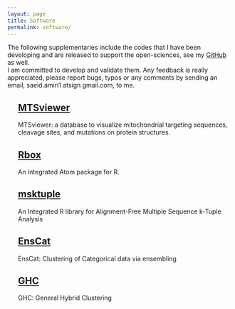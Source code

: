 ```yaml
---
layout: page
title: Software
permalink: software/
---
```


The following supplementaries include the codes that I have been developing and are released to support the open-sciences, see my [GitHub](https://github.com/saeidamiri1) as well.  
I am committed to develop and validate them. Any feedback is really appreciated, please report bugs, typos or any comments by sending an email, saeid.amiri1 atsign gmail.com, to me. 




<ul>
<h2>  
  <a href="https://mtsviewer.shinyapps.io/MTSviewer/ "> MTSviewer
  </a>
</h2>
<p>
MTSviewer: a database to visualize mitochondrial targeting sequences, cleavage sites, and mutations on protein structures.
</p>



<h2>  
  <a href="https://atom.io/packages/rbox"> Rbox
  </a>
</h2>
<p>
An integrated Atom package for R.
</p>


<h2>  
  <a href="https://github.com/saeidamiri1/msktuple/wiki"> msktuple
  </a>
</h2>
<p>
An Integrated R library for  Alignment-Free Multiple Sequence k-Tuple Analysis
</p>

<h2>  
  <a href="https://github.com/jlp2duke/EnsCat/wiki/How-To-with-Examples"> EnsCat
  </a>
</h2>
<p>
EnsCat: Clustering of Categorical data via ensembling</p>

<h2>  
  <a href="https://github.com/saeidamiri1/GHC/wiki"> GHC
  </a>
</h2>
<p>
GHC: General Hybrid Clustering</p>

</ul>




